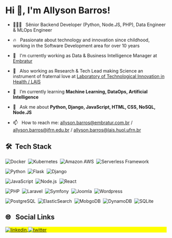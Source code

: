 <h1 align="left">Hi 👋, I'm Allyson Barros!</h1>

- 👨🏽‍💻 &nbsp; Sênior Backend Developer (Python, Node.JS, PHP), Data Engineer & MLOps Engineer

- 🔥 &nbsp; Passionate about technology and innovation since childhood, working in the Software Development area for over 10 years

- 📡 &nbsp; I'm currently working as Data & Business Intelligence Manager at [Embratur](https://embratur.com.br/)

- 🔬 &nbsp; Also working as Research & Tech Lead making Science an instrument of fraternal love at [Laboratory of Technological Innovation in Health / LAIS](https://lais.huol.ufrn.br/en/)

- 🌱 &nbsp; I’m currently learning **Machine Learning, DataOps, Artificial Intelligence**

- 💬 &nbsp; Ask me about **Python, Django, JavaScript, HTML, CSS, NoSQL, Node.JS**

- 📫 &nbsp; How to reach me: allyson.barros@embratur.com.br / allyson.barros@ifrn.edu.br / allyson.barros@lais.huol.ufrn.br

## 🛠 &nbsp;Tech Stack

![Docker](https://img.shields.io/badge/-Docker-05122A?style=flat&logo=docker)&nbsp;
![Kubernetes](https://img.shields.io/badge/-Kubernetes-05122A?style=flat&logo=kubernetes)&nbsp;
![Amazon AWS](https://img.shields.io/badge/-Amazon%20AWS-05122A?style=flat&logo=amazon-aws)&nbsp;
![Serverless Framework](https://img.shields.io/badge/-Serverless%20Framework-05122A?style=flat&logo=serverless)&nbsp;

![Python](https://img.shields.io/badge/-Python-05122A?style=flat&logo=python)&nbsp;
![Flask](https://img.shields.io/badge/-Flask-05122A?style=flat&logo=flask)&nbsp;
![Django](https://img.shields.io/badge/-Django-05122A?style=flat&logo=django)&nbsp;

![JavaScript](https://img.shields.io/badge/-JavaScript-05122A?style=flat&logo=javascript)&nbsp;
![Node.js](https://img.shields.io/badge/-Node.js-05122A?style=flat&logo=node.js)&nbsp;
![React](https://img.shields.io/badge/-React-05122A?style=flat&logo=react)&nbsp;

![PHP](https://img.shields.io/badge/-PHP-05122A?style=flat&logo=php)&nbsp;
![Laravel](https://img.shields.io/badge/-Laravel-05122A?style=flat&logo=laravel)&nbsp;
![Symfony](https://img.shields.io/badge/-Symfony-05122A?style=flat&logo=symfony)&nbsp;
![Joomla](https://img.shields.io/badge/-Joomla-05122A?style=flat&logo=joomla)&nbsp;
![Wordpress](https://img.shields.io/badge/-Wordpress-05122A?style=flat&logo=wordpress)&nbsp;

![PostgreSQL](https://img.shields.io/badge/-PostgreSQL-05122A?style=flat&logo=postgresql)&nbsp;
![ElasticSearch](https://img.shields.io/badge/-ElasticSearch-05122A?style=flat&logo=elastic)&nbsp;
![MobgoDB](https://img.shields.io/badge/-MongoDB-05122A?style=flat&logo=mongodb)&nbsp;
![DynamoDB](https://img.shields.io/badge/-DynamoDB-05122A?style=flat&logo=amazondynamodb)&nbsp;
![SQLite](https://img.shields.io/badge/-SQLite-05122A?style=flat&logo=sqlite)&nbsp;

## 🌐 &nbsp; Social Links

<p align="left" style="background:yellow">
  <a href="https://linkedin.com/in/allysonbarros" target="_blank">
    <img align="center" src="https://img.shields.io/badge/-allysonbarros-05122A?style=flat&logo=linkedin" alt="linkedin"/>
  </a>
  
  <a href="https://twitter.com/allysonbarros" target="_blank">
    <img align="center" src="https://img.shields.io/badge/-allysonbarros-05122A?style=flat&logo=twitter" alt="twitter"/>  
  </a>
</p>

<!--
**allysonbarros/allysonbarros** is a ✨ _special_ ✨ repository because its `README.md` (this file) appears on your GitHub profile.

Here are some ideas to get you started:

- 🔭 I’m currently working on ...
- 🌱 I’m currently learning ...
- 👯 I’m looking to collaborate on ...
- 🤔 I’m looking for help with ...
- 💬 Ask me about ...
- 📫 How to reach me: ...
- 😄 Pronouns: ...
- ⚡ Fun fact: ...
-->


